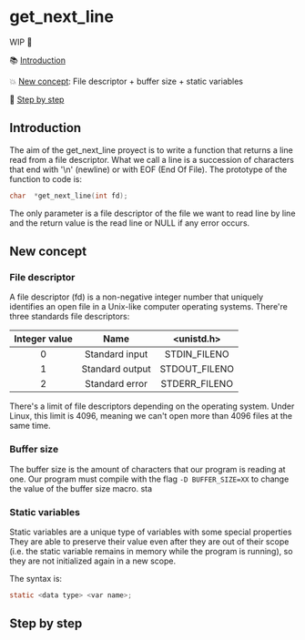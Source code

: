 # get_next_line

WIP 🚧

:books: [Introduction](#introduction)

:collision: [New concept](#new-concept): File descriptor + buffer size + static variables

:footprints: [Step by step](#step-by-step)

<!-- :bookmark_tabs: [Push_swap example](#push_swap-example)

:collision: [New concept](#new-concept): Bitwise operators

:footprints: [My sorting algorithm](#my-sorting-algorithm) -->

## Introduction 

The aim of the get_next_line proyect is to write a function that returns a line read from a file descriptor. What we call a line is a succession of characters that end with '\n' (newline) or with EOF (End Of File).
The prototype of the function to code is:
```C
char  *get_next_line(int fd);
```
The only parameter is a file descriptor of the file we want to read line by line and the return value is the read line or NULL if any error occurs.


## New concept
### File descriptor
A file descriptor (fd) is a non-negative integer number that uniquely identifies an open file in a Unix-like computer operating systems. 
There're three standards file descriptors:

| Integer value | Name | <unistd.h> |
| :------------:| :---:| :--------: |
0 | Standard input | STDIN_FILENO
1 | Standard output | STDOUT_FILENO
2 | Standard error | STDERR_FILENO

There's a limit of file descriptors depending on the operating system. Under Linux, this limit is 4096, meaning we can't open more than 4096 
files at the same time. 

### Buffer size
The buffer size is the amount of characters that our program is reading at one.
Our program must compile with the flag ``-D BUFFER_SIZE=XX`` to change the value of the buffer size macro.
sta

### Static variables
Static variables are a unique type of variables with some special properties 
They are able to preserve their value even after they are out of their scope (i.e. the static variable remains in memory while the program is running), so they are not initialized again in a new scope.

The syntax is:
```C
static <data type> <var name>;
```

## Step by step


